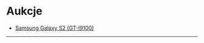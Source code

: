 # Aukcje #

  - [Samsung Galaxy S2 (GT-I9100)](http://hopbit.github.io/my-allegro/samsung-galaxy-tab-2/)


---
